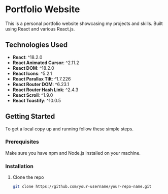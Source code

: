 # Portfolio Website

This is a personal portfolio website showcasing my projects and skills. Built using React and various React.js.

## Technologies Used

- **React**: ^18.2.0
- **React Animated Cursor**: ^2.11.2
- **React DOM**: ^18.2.0
- **React Icons**: ^5.2.1
- **React Parallax Tilt**: ^1.7.226
- **React Router DOM**: ^6.23.1
- **React Router Hash Link**: ^2.4.3
- **React Scroll**: ^1.9.0
- **React Toastify**: ^10.0.5

## Getting Started

To get a local copy up and running follow these simple steps.

### Prerequisites

Make sure you have npm and Node.js installed on your machine.

### Installation

1. Clone the repo
   ```sh
   git clone https://github.com/your-username/your-repo-name.git
